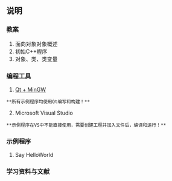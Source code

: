 ## 说明


### 教案

  1. 面向对象对象概述
  1. 初始C++程序
  1. 对象、类、类变量


### 编程工具

  1. [Qt + MinGW](http://download.qt.io/archive/qt/)

    **所有示例程序均使用Qt编写和构建！**

  2. Microsoft Visual Studio

    **示例程序在VS中不能直接使用，需要创建工程并加入文件后，编译和运行！**

### 示例程序
  1. Say HelloWorld


### 学习资料与文献
